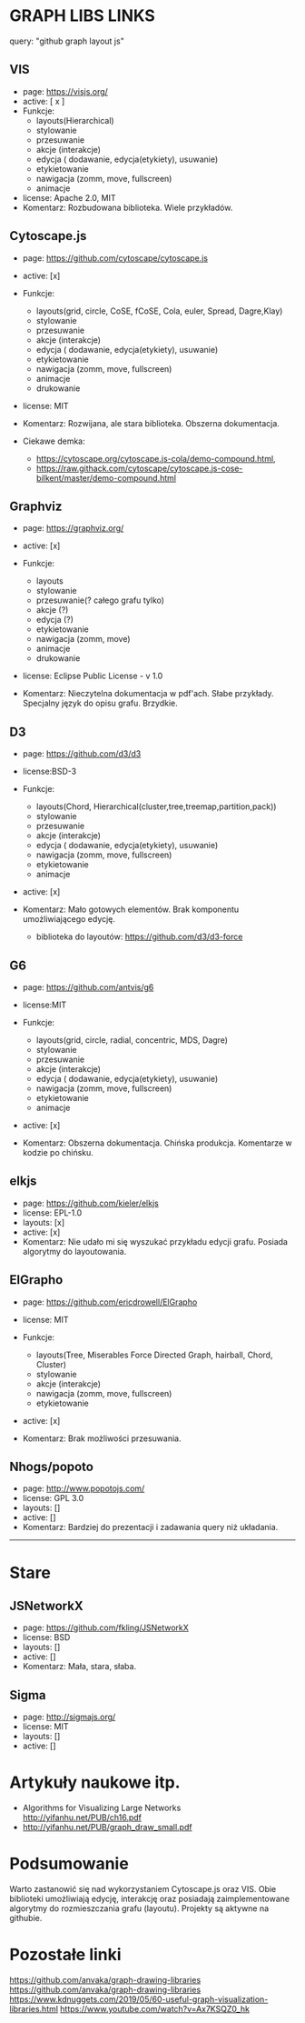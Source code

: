 # GRAPH LIBS LINKS

query: "github graph layout js"

## VIS

- page: https://visjs.org/
- active: [ x ]
- Funkcje:
  - layouts(Hierarchical)
  - stylowanie
  - przesuwanie
  - akcje (interakcje)
  - edycja ( dodawanie, edycja(etykiety), usuwanie)
  - etykietowanie
  - nawigacja (zomm, move, fullscreen)
  - animacje
- license: Apache 2.0, MIT
- Komentarz: Rozbudowana biblioteka. Wiele przykładów.

## Cytoscape.js

- page: https://github.com/cytoscape/cytoscape.js
- active: [x]
- Funkcje:

  - layouts(grid, circle, CoSE, fCoSE, Cola, euler, Spread, Dagre,Klay)
  - stylowanie
  - przesuwanie
  - akcje (interakcje)
  - edycja ( dodawanie, edycja(etykiety), usuwanie)
  - etykietowanie
  - nawigacja (zomm, move, fullscreen)
  - animacje
  - drukowanie

- license: MIT
- Komentarz: Rozwijana, ale stara biblioteka. Obszerna dokumentacja.
- Ciekawe demka:
  - https://cytoscape.org/cytoscape.js-cola/demo-compound.html,
  - https://raw.githack.com/cytoscape/cytoscape.js-cose-bilkent/master/demo-compound.html

## Graphviz

- page: https://graphviz.org/
- active: [x]
- Funkcje:

  - layouts
  - stylowanie
  - przesuwanie(? całego grafu tylko)
  - akcje (?)
  - edycja (?)
  - etykietowanie
  - nawigacja (zomm, move)
  - animacje
  - drukowanie

- license: Eclipse Public License - v 1.0
- Komentarz: Nieczytelna dokumentacja w pdf'ach. Słabe przykłady. Specjalny język do opisu grafu. Brzydkie.

## D3

- page: https://github.com/d3/d3
- license:BSD-3
- Funkcje:

  - layouts(Chord, Hierarchical(cluster,tree,treemap,partition,pack))
  - stylowanie
  - przesuwanie
  - akcje (interakcje)
  - edycja ( dodawanie, edycja(etykiety), usuwanie)
  - nawigacja (zomm, move, fullscreen)
  - etykietowanie
  - animacje

- active: [x]
- Komentarz: Mało gotowych elementów. Brak komponentu umożliwiającego edycję.
  - biblioteka do layoutów: https://github.com/d3/d3-force

## G6

- page: https://github.com/antvis/g6
- license:MIT
- Funkcje:

  - layouts(grid, circle, radial, concentric, MDS, Dagre)
  - stylowanie
  - przesuwanie
  - akcje (interakcje)
  - edycja ( dodawanie, edycja(etykiety), usuwanie)
  - nawigacja (zomm, move, fullscreen)
  - etykietowanie
  - animacje

- active: [x]
- Komentarz: Obszerna dokumentacja. Chińska produkcja. Komentarze w kodzie po chińsku.

## elkjs

- page: https://github.com/kieler/elkjs
- license: EPL-1.0
- layouts: [x]
- active: [x]
- Komentarz: Nie udało mi się wyszukać przykładu edycji grafu. Posiada algorytmy do layoutowania.

## ElGrapho

- page: https://github.com/ericdrowell/ElGrapho
- license: MIT
- Funkcje:

  - layouts(Tree, Miserables Force Directed Graph, hairball, Chord, Cluster)
  - stylowanie
  - akcje (interakcje)
  - nawigacja (zomm, move, fullscreen)
  - etykietowanie

- active: [x]
- Komentarz: Brak możliwości przesuwania.

## Nhogs/popoto

- page: http://www.popotojs.com/
- license: GPL 3.0
- layouts: []
- active: []
- Komentarz: Bardziej do prezentacji i zadawania query niż układania.

---

# Stare

## JSNetworkX

- page: https://github.com/fkling/JSNetworkX
- license: BSD
- layouts: []
- active: []
- Komentarz: Mała, stara, słaba.

## Sigma

- page: http://sigmajs.org/
- license: MIT
- layouts: []
- active: []

# Artykuły naukowe itp.

- Algorithms for Visualizing Large Networks http://yifanhu.net/PUB/ch16.pdf
- http://yifanhu.net/PUB/graph_draw_small.pdf

# Podsumowanie

Warto zastanowić się nad wykorzystaniem Cytoscape.js oraz VIS. Obie biblioteki umożliwiają edycję, interakcję oraz posiadają zaimplementowane algorytmy do rozmieszczania grafu (layoutu). Projekty są aktywne na githubie.

# Pozostałe linki

https://github.com/anvaka/graph-drawing-libraries
https://github.com/anvaka/graph-drawing-libraries
https://www.kdnuggets.com/2019/05/60-useful-graph-visualization-libraries.html
https://www.youtube.com/watch?v=Ax7KSQZ0_hk
